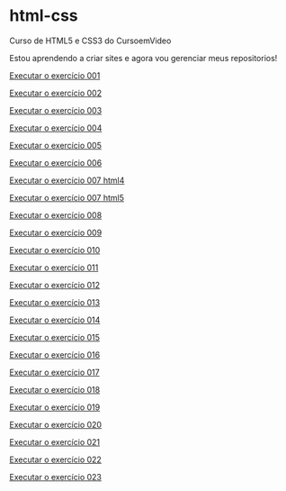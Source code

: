 # html-css
 Curso de HTML5 e CSS3 do CursoemVideo

Estou aprendendo a criar sites e agora vou gerenciar meus repositorios!

<a href= "https://sandroopacheco.github.io/html-css/exercicios/ex001/index.html">Executar o exercício 001</a>

<a href= "https://sandroopacheco.github.io/html-css/exercicios/ex002/index.html">Executar o exercício 002</a>

<a href= "https://sandroopacheco.github.io/html-css/exercicios/ex003/index.html">Executar o exercício 003</a>

<a href= "https://sandroopacheco.github.io/html-css/exercicios/ex004/index.html">Executar o exercício 004</a>

<a href= "https://sandroopacheco.github.io/html-css/exercicios/ex005/index.html">Executar o exercício 005</a>

<a href= "https://sandroopacheco.github.io/html-css/exercicios/ex006/index.html">Executar o exercício 006</a>

<a href= "https://sandroopacheco.github.io/html-css/exercicios/ex007/html4.html">Executar o exercício 007 html4</a>

<a href= "https://sandroopacheco.github.io/html-css/exercicios/ex007/html5.html">Executar o exercício 007 html5</a>

<a href= "https://sandroopacheco.github.io/html-css/exercicios/ex008/index.html">Executar o exercício 008</a>

<a href= "https://sandroopacheco.github.io/html-css/exercicios/ex009/index.html">Executar o exercício 009</a>

<a href= "https://sandroopacheco.github.io/html-css/exercicios/ex010/index.html">Executar o exercício 010</a>

<a href= "https://sandroopacheco.github.io/html-css/exercicios/ex011/index.html">Executar o exercício 011</a>

<a href= "https://sandroopacheco.github.io/html-css/exercicios/ex012/index.html">Executar o exercício 012</a>

<a href= "https://sandroopacheco.github.io/html-css/exercicios/ex013/index.html">Executar o exercício 013</a>

<a href= "https://sandroopacheco.github.io/html-css/exercicios/ex014/index.html">Executar o exercício 014</a>

<a href= "https://sandroopacheco.github.io/html-css/exercicios/ex015/index.html">Executar o exercício 015</a>

<a href= "https://sandroopacheco.github.io/html-css/exercicios/ex016/index.html">Executar o exercício 016</a>

<a href= "https://sandroopacheco.github.io/html-css/exercicios/ex017/index.html">Executar o exercício 017</a>

<a href= "https://sandroopacheco.github.io/html-css/exercicios/ex018/index.html">Executar o exercício 018</a>

<a href= "https://sandroopacheco.github.io/html-css/exercicios/ex019/index.html">Executar o exercício 019</a>

<a href= "https://sandroopacheco.github.io/html-css/exercicios/ex020/index.html">Executar o exercício 020</a>

<a href= "https://sandroopacheco.github.io/html-css/exercicios/ex021/index.html">Executar o exercício 021</a>

<a href= "https://sandroopacheco.github.io/html-css/exercicios/ex022/index.html">Executar o exercício 022</a>

<a href= "https://sandroopacheco.github.io/html-css/exercicios/ex023/index.html">Executar o exercício 023</a>
